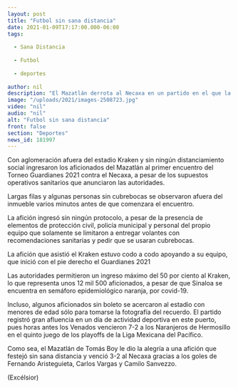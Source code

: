```yaml
---
layout: post
title: "Futbol sin sana distancia"
date: 2021-01-09T17:17:00.000-06:00
tags:
  
  - Sana Distancia
  
  - Futbol
  
  - deportes
  
author: nil
description: "El Mazatlán derrota al Necaxa en un partido en el que la afición del puerto se desbordó en el estadio Kraken"
image: "/uploads/2021/images-2508723.jpg"
video: "nil"
audio: "nil"
alt: "Futbol sin sana distancia"
front: false
section: "Deportes"
news_id: 181997
---
```


Con aglomeración afuera del estadio Kraken y sin ningún distanciamiento social ingresaron los aficionados del Mazatlán al primer encuentro del Torneo Guardianes 2021 contra el Necaxa, a pesar de los supuestos operativos sanitarios que anunciaron las autoridades.

Largas filas y algunas personas sin cubrebocas se observaron afuera del inmueble varios minutos antes de que comenzara el encuentro.

La afición ingresó sin ningún protocolo, a pesar de la presencia de elementos de protección civil, policía municipal y personal del propio equipo que solamente se limitaron a entregar volantes con recomendaciones sanitarias y pedir que se usaran cubrebocas.

La afición que asistió el Kraken estuvo codo a codo apoyando a su equipo, que inició con el pie derecho el Guardianes 2021

Las autoridades permitieron un ingreso máximo del 50 por ciento al Kraken, lo que representa unos 12 mil 500 aficionados, a pesar de que Sinaloa se encuentra en semáforo epidemiológico naranja, por covid-19.

Incluso, algunos aficionados sin boleto se acercaron al estadio con menores de edad sólo para tomarse la fotografía del recuerdo. El partido registró gran afluencia en un día de actividad deportiva en este puerto, pues horas antes los Venados vencieron 7-2 a los Naranjeros de Hermosillo en el quinto juego de los playoffs de la Liga Mexicana del Pacífico.

Como sea, el Mazatlán de Tomás Boy le dio la alegría a una afición que festejó sin sana distancia y venció 3-2 al Necaxa gracias a los goles de Fernando Aristeguieta, Carlos Vargas y Camilo Sanvezzo.

(Excélsior)
